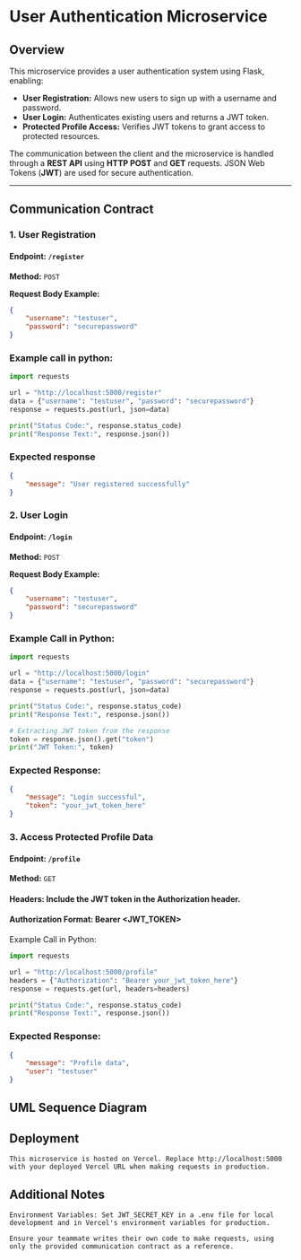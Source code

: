 # User Authentication Microservice

## Overview
This microservice provides a user authentication system using Flask, enabling:
- **User Registration:** Allows new users to sign up with a username and password.
- **User Login:** Authenticates existing users and returns a JWT token.
- **Protected Profile Access:** Verifies JWT tokens to grant access to protected resources.

The communication between the client and the microservice is handled through a **REST API** using **HTTP POST** and **GET** requests. JSON Web Tokens (**JWT**) are used for secure authentication.

---

## Communication Contract

### 1. **User Registration**
#### **Endpoint:** `/register`  
**Method:** `POST`  

**Request Body Example:**  
```json
{
    "username": "testuser",
    "password": "securepassword"
}
```

### Example call in python:
```python
import requests

url = "http://localhost:5000/register"
data = {"username": "testuser", "password": "securepassword"}
response = requests.post(url, json=data)

print("Status Code:", response.status_code)
print("Response Text:", response.json())
```

### Expected response
```json
{
    "message": "User registered successfully"
}
```

### 2. User Login
#### **Endpoint:** `/login`
**Method:** `POST`

**Request Body Example:**
```json
{
    "username": "testuser",
    "password": "securepassword"
}
```

### Example Call in Python:

```python
import requests

url = "http://localhost:5000/login" 
data = {"username": "testuser", "password": "securepassword"}
response = requests.post(url, json=data)

print("Status Code:", response.status_code)
print("Response Text:", response.json())

# Extracting JWT token from the response
token = response.json().get("token")
print("JWT Token:", token)
```

### Expected Response:
```json
{
    "message": "Login successful",
    "token": "your_jwt_token_here"
}
```

### 3. Access Protected Profile Data
#### **Endpoint:** `/profile`
**Method:** `GET`

#### Headers: Include the JWT token in the Authorization header.
#### Authorization Format: Bearer <JWT_TOKEN>

Example Call in Python:
```python
import requests

url = "http://localhost:5000/profile"
headers = {"Authorization": "Bearer your_jwt_token_here"}
response = requests.get(url, headers=headers)

print("Status Code:", response.status_code)
print("Response Text:", response.json())
```

### Expected Response:
```json
{
    "message": "Profile data",
    "user": "testuser"
}
```

## UML Sequence Diagram



## Deployment

```
This microservice is hosted on Vercel. Replace http://localhost:5000 with your deployed Vercel URL when making requests in production.
```

## Additional Notes

```
Environment Variables: Set JWT_SECRET_KEY in a .env file for local development and in Vercel's environment variables for production.

Ensure your teammate writes their own code to make requests, using only the provided communication contract as a reference.
```


